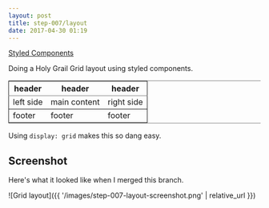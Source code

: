 ```yaml
---
layout: post
title: step-007/layout
date: 2017-04-30 01:19
---
```



[Styled Components](https://github.com/styled-components/styled-components)

Doing a Holy Grail Grid layout using styled components.

<table border="2" cellspacing="0" cellpadding="6" rules="groups" frame="hsides">


<colgroup>
<col  class="org-left" />

<col  class="org-left" />

<col  class="org-left" />
</colgroup>
<thead>
<tr>
<th scope="col" class="org-left">header</th>
<th scope="col" class="org-left">header</th>
<th scope="col" class="org-left">header</th>
</tr>
</thead>

<tbody>
<tr>
<td class="org-left">left side</td>
<td class="org-left">main content</td>
<td class="org-left">right side</td>
</tr>
</tbody>

<tbody>
<tr>
<td class="org-left">footer</td>
<td class="org-left">footer</td>
<td class="org-left">footer</td>
</tr>
</tbody>
</table>

Using `display: grid` makes this so dang easy.

## Screenshot

Here's what it looked like when I merged this branch.

![Grid layout]({{ '/images/step-007-layout-screenshot.png' | relative_url }})
